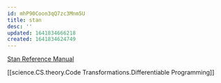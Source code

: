 ```yaml
---
id: mhP90Coon3qQ7zc3Mnm5U
title: stan
desc: ''
updated: 1641834666218
created: 1641834624749
---
```


[Stan Reference Manual](https://mc-stan.org/docs/2_19/reference-manual/index.html)

[[science.CS.theory.Code Transformations.Differentiable Programming]]
